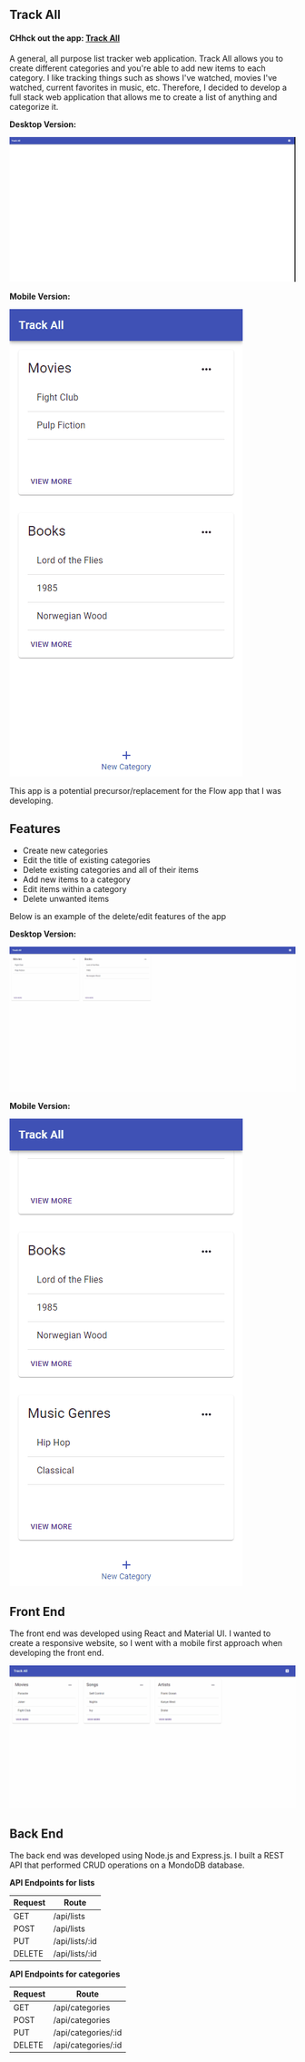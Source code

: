 ## Track All

#### CHhck out the app: [Track All](http://trackall.us-east-2.elasticbeanstalk.com/)

A general, all purpose list tracker web application. Track All allows you to create different categories and you're able to add new items to each category. I like tracking things such as shows I've watched, movies I've watched, current favorites in music, etc. Therefore, I decided to develop a full stack web application that allows me to create a list of anything and categorize it.

**Desktop Version:**

![Desktop Demo](/Demo/Desktop_Demo.gif)

**Mobile Version:**

![Mobile Demo](/Demo/Mobile_Demo.gif)

This app is a potential precursor/replacement for the Flow app that I was developing.

## Features

- Create new categories
- Edit the title of existing categories
- Delete existing categories and all of their items
- Add new items to a category
- Edit items within a category
- Delete unwanted items

Below is an example of the delete/edit features of the app

**Desktop Version:**

![Desktop Features](/Demo/Desktop_Features.gif)

**Mobile Version:**

![Mobile Features](/Demo/Mobile_Features.gif)

## Front End

The front end was developed using React and Material UI. I wanted to create a responsive website, so I went with a mobile first approach when developing the front end.

![Responsive Demo](/Demo/Responsive.gif)

## Back End

The back end was developed using Node.js and Express.js. I built a REST API that performed CRUD operations on a MondoDB database.

**API Endpoints for lists**

| Request | Route          |
| ------- | -------------- |
| GET     | /api/lists     |
| POST    | /api/lists     |
| PUT     | /api/lists/:id |
| DELETE  | /api/lists/:id |

**API Endpoints for categories**

| Request | Route               |
| ------- | ------------------- |
| GET     | /api/categories     |
| POST    | /api/categories     |
| PUT     | /api/categories/:id |
| DELETE  | /api/categories/:id |
